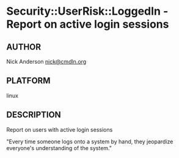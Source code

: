 # Security::UserRisk::LoggedIn - Report on active login sessions
## AUTHOR
Nick Anderson <nick@cmdln.org>

## PLATFORM
linux

## DESCRIPTION
Report on users with active login sessions

"Every time someone logs onto a system by hand, they jeopardize everyone's understanding of the system."
